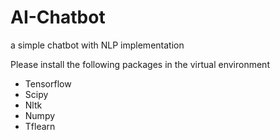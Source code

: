 # AI-Chatbot
a simple chatbot with NLP implementation

Please install the following packages in the virtual environment
* Tensorflow
* Scipy
* Nltk
* Numpy
* Tflearn
